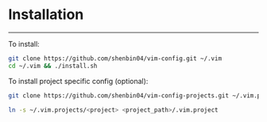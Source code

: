# Installation
--------------

To install:
```sh
git clone https://github.com/shenbin04/vim-config.git ~/.vim
cd ~/.vim && ./install.sh
```

To install project specific config (optional):
```sh
git clone https://github.com/shenbin04/vim-config-projects.git ~/.vim.projects

ln -s ~/.vim.projects/<project> <project_path>/.vim.project
```
